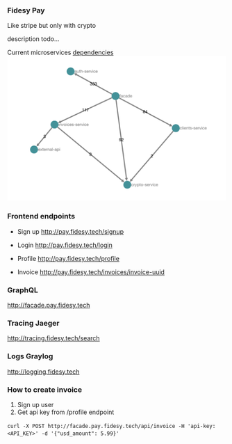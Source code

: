 ### Fidesy Pay

Like stripe but only with crypto

description todo...

Current microservices [dependencies](http://tracing.fidesy.tech/dependencies) 
![](https://github.com/fidesy-pay/.github/blob/master/images/graph.png)

### Frontend endpoints 

* Sign up http://pay.fidesy.tech/signup

* Login http://pay.fidesy.tech/login

* Profile http://pay.fidesy.tech/profile

* Invoice http://pay.fidesy.tech/invoices/invoice-uuid

### GraphQL

http://facade.pay.fidesy.tech

### Tracing Jaeger

http://tracing.fidesy.tech/search

### Logs Graylog

http://logging.fidesy.tech

### How to create invoice

1. Sign up user
2. Get api key from /profile endpoint

```curl -X POST http://facade.pay.fidesy.tech/api/invoice -H 'api-key: <API_KEY>' -d '{"usd_amount": 5.99}'```

